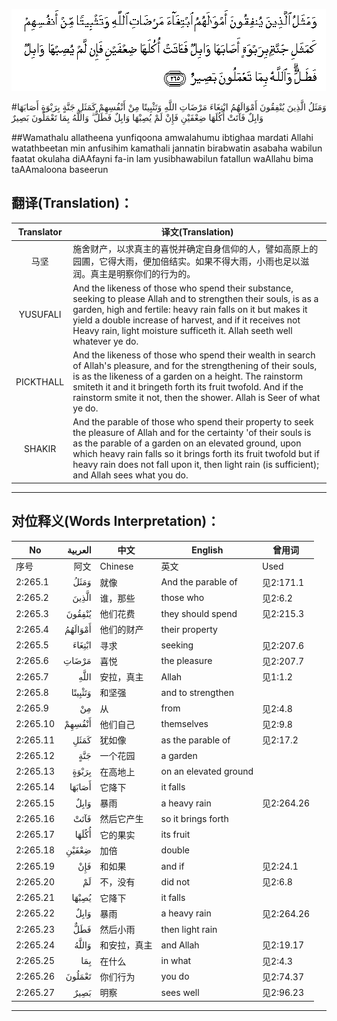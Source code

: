 ![002:265](images/002_265.gif)

#وَمَثَلُ الَّذِينَ يُنْفِقُونَ أَمْوَالَهُمُ ابْتِغَاءَ مَرْضَاتِ اللَّهِ وَتَثْبِيتًا مِنْ أَنْفُسِهِمْ كَمَثَلِ جَنَّةٍ بِرَبْوَةٍ أَصَابَهَا وَابِلٌ فَآتَتْ أُكُلَهَا ضِعْفَيْنِ فَإِنْ لَمْ يُصِبْهَا وَابِلٌ فَطَلٌّ ۗ وَاللَّهُ بِمَا تَعْمَلُونَ بَصِيرٌ 

##Wamathalu allatheena yunfiqoona amwalahumu ibtighaa mardati Allahi watathbeetan min anfusihim kamathali jannatin birabwatin asabaha wabilun faatat okulaha diAAfayni fa-in lam yusibhawabilun fatallun waAllahu bima taAAmaloona baseerun 

## 翻译(Translation)：

| Translator | 译文(Translation)                                            |
| :--------: | ------------------------------------------------------------ |
|    马坚    | 施舍财产，以求真主的喜悦并确定自身信仰的人，譬如高原上的园圃，它得大雨，便加倍结实。如果不得大雨，小雨也足以滋润。真主是明察你们的行为的。 |
|  YUSUFALI  | And the likeness of those who spend their substance, seeking to please Allah and to strengthen their souls, is as a garden, high and fertile: heavy rain falls on it but makes it yield a double increase of harvest, and if it receives not Heavy rain, light moisture sufficeth it. Allah seeth well whatever ye do. |
| PICKTHALL  | And the likeness of those who spend their wealth in search of Allah's pleasure, and for the strengthening of their souls, is as the likeness of a garden on a height. The rainstorm smiteth it and it bringeth forth its fruit twofold. And if the rainstorm smite it not, then the shower. Allah is Seer of what ye do. |
|   SHAKIR   | And the parable of those who spend their property to seek the pleasure of Allah and for the certainty 'of their souls is as the parable of a garden on an elevated ground, upon which heavy rain falls so it brings forth its fruit twofold but if heavy rain does not fall upon it, then light rain (is sufficient); and Allah sees what you do. |

---

## 对位释义(Words Interpretation)：

| No   | العربية | 中文    | English | 曾用词 |
| ---- | ------: | ------- | ------- | ------ |
| 序号 |    阿文 | Chinese | 英文    | Used   |
| 2:265.1  | وَمَثَلُ    | 就像         | And the parable of    | 见2:171.1  |
| 2:265.2  | الَّذِينَ   | 谁，那些     | those who             | 见2:6.2    |
| 2:265.3  | يُنْفِقُونَ  | 他们花费     | they should spend     | 见2:215.3  |
| 2:265.4  | أَمْوَالَهُمُ | 他们的财产   | their property        |            |
| 2:265.5  | ابْتِغَاءَ  | 寻求         | seeking               | 见2:207.6  |
| 2:265.6  | مَرْضَاتِ   | 喜悦         | the pleasure          | 见2:207.7  |
| 2:265.7  | اللَّهِ    | 安拉，真主   | Allah                 | 见1:1.2    |
| 2:265.8  | وَتَثْبِيتًا | 和坚强       | and to strengthen     |            |
| 2:265.9  | مِنْ      | 从           | from                  | 见2:4.8    |
| 2:265.10 | أَنْفُسِهِمْ  | 他们自己     | themselves            | 见2:9.8    |
| 2:265.11 | كَمَثَلِ    | 犹如像       | as the parable of     | 见2:17.2   |
| 2:265.12 | جَنَّةٍ     | 一个花园     | a garden              |            |
| 2:265.13 | بِرَبْوَةٍ   | 在高地上     | on an elevated ground |            |
| 2:265.14 | أَصَابَهَا  | 它降下       | it falls              |            |
| 2:265.15 | وَابِلٌ    | 暴雨         | a heavy rain          | 见2:264.26 |
| 2:265.16 | فَآتَتْ    | 然后它产生   | so it brings forth    |            |
| 2:265.17 | أُكُلَهَا   | 它的果实     | its fruit             |            |
| 2:265.18 | ضِعْفَيْنِ   | 加倍         | double                |            |
| 2:265.19 | فَإِنْ     | 和如果       | and if                | 见2:24.1   |
| 2:265.20 | لَمْ      | 不，没有     | did not               | 见2:6.8    |
| 2:265.21 | يُصِبْهَا   | 它降下       | it falls              |            |
| 2:265.22 | وَابِلٌ    | 暴雨         | a heavy rain          | 见2:264.26 |
| 2:265.23 | فَطَلٌّ     | 然后小雨     | then light rain       |            |
| 2:265.24 | وَاللَّهُ   | 和安拉，真主 | and Allah             | 见2:19.17  |
| 2:265.25 | بِمَا     | 在什么       | in what               | 见2:4.3    |
| 2:265.26 | تَعْمَلُونَ  | 你们行为     | you do                | 见2:74.37  |
| 2:265.27 | بَصِيرٌ    | 明察         | sees well             | 见2:96.23  |

---
